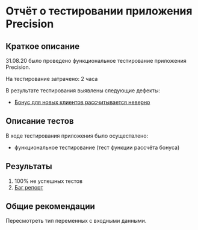 # Отчёт о тестировании приложения Precision

## Краткое описание

31.08.20 было проведено функциональное тестирование приложения Precision.

На тестирование затрачено: 2 часа

В результате тестирования выявлены следующие дефекты:
* [Бонус для новых клиентов рассчитывается неверно](https://github.com/MVGIC/Precision/issues/1#issue-689222955)

## Описание тестов

В ходе тестирования приложения было осуществлено:
* функциональное тестирование (тест функции рассчёта бонуса)


## Результаты

1. 100% не успешных тестов
2. [Баг репорт](https://github.com/MVGIC/Precision/issues/1#issue-689222955)

## Общие рекомендации

Пересмотреть тип переменных с входными данными.
